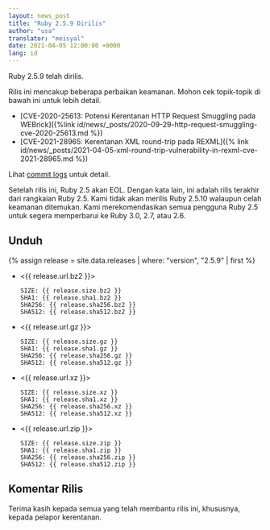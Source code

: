 ```yaml
---
layout: news_post
title: "Ruby 2.5.9 Dirilis"
author: "usa"
translator: "meisyal"
date: 2021-04-05 12:00:00 +0000
lang: id
---
```


Ruby 2.5.9 telah dirilis.

Rilis ini mencakup beberapa perbaikan keamanan.
Mohon cek topik-topik di bawah ini untuk lebih detail.

* [CVE-2020-25613: Potensi Kerentanan HTTP Request Smuggling pada WEBrick]({%link id/news/_posts/2020-09-29-http-request-smuggling-cve-2020-25613.md %})
* [CVE-2021-28965: Kerentanan XML round-trip pada REXML]({% link id/news/_posts/2021-04-05-xml-round-trip-vulnerability-in-rexml-cve-2021-28965.md %})

Lihat [commit logs](https://github.com/ruby/ruby/compare/v2_5_8...v2_5_9) untuk
detail.

Setelah rilis ini, Ruby 2.5 akan EOL. Dengan kata lain, ini adalah rilis
terakhir dari rangkaian Ruby 2.5. Kami tidak akan merilis Ruby 2.5.10 walaupun
celah keamanan ditemukan. Kami merekomendasikan semua pengguna Ruby 2.5 untuk
segera memperbarui ke Ruby 3.0, 2.7, atau 2.6.

## Unduh

{% assign release = site.data.releases | where: "version", "2.5.9" | first %}

* <{{ release.url.bz2 }}>

      SIZE: {{ release.size.bz2 }}
      SHA1: {{ release.sha1.bz2 }}
      SHA256: {{ release.sha256.bz2 }}
      SHA512: {{ release.sha512.bz2 }}

* <{{ release.url.gz }}>

      SIZE: {{ release.size.gz }}
      SHA1: {{ release.sha1.gz }}
      SHA256: {{ release.sha256.gz }}
      SHA512: {{ release.sha512.gz }}

* <{{ release.url.xz }}>

      SIZE: {{ release.size.xz }}
      SHA1: {{ release.sha1.xz }}
      SHA256: {{ release.sha256.xz }}
      SHA512: {{ release.sha512.xz }}

* <{{ release.url.zip }}>

      SIZE: {{ release.size.zip }}
      SHA1: {{ release.sha1.zip }}
      SHA256: {{ release.sha256.zip }}
      SHA512: {{ release.sha512.zip }}

## Komentar Rilis

Terima kasih kepada semua yang telah membantu rilis ini, khususnya, kepada
pelapor kerentanan.
